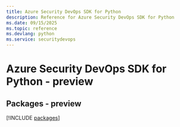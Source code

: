 ```yaml
---
title: Azure Security DevOps SDK for Python
description: Reference for Azure Security DevOps SDK for Python
ms.date: 09/15/2025
ms.topic: reference
ms.devlang: python
ms.service: securitydevops
---
```

# Azure Security DevOps SDK for Python - preview
## Packages - preview
[!INCLUDE [packages](security-devops-index.md)]